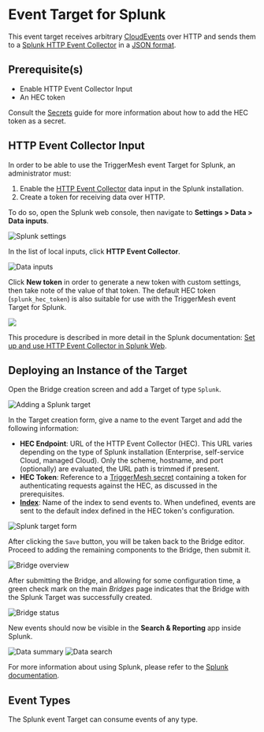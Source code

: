 # Event Target for Splunk

This event target receives arbitrary [CloudEvents][ce] over HTTP and sends them to a [Splunk HTTP Event Collector][hec]
in a [JSON format][ce-jsonformat].

## Prerequisite(s)

- Enable HTTP Event Collector Input
- An HEC token

Consult the [Secrets](../guides/secrets.md) guide for more information about
how to add the HEC token as a secret.

## HTTP Event Collector Input

In order to be able to use the TriggerMesh event Target for Splunk, an administrator must:

1. Enable the [HTTP Event Collector][hec] data input in the Splunk installation.
2. Create a token for receiving data over HTTP.

To do so, open the Splunk web console, then navigate to **Settings > Data > Data inputs**.

![Splunk settings](../images/splunk-target/hec-1.png)

In the list of local inputs, click **HTTP Event Collector**.

![Data inputs](../images/splunk-target/hec-2.png)

Click **New token** in order to generate a new token with custom settings, then take note of the value of that token. The
default HEC token (`splunk_hec_token`) is also suitable for use with the TriggerMesh event Target for Splunk.

![](../images/splunk-target/hec-3.png)

This procedure is described in more detail in the Splunk documentation: [Set up and use HTTP Event Collector in Splunk
Web][hec].

## Deploying an Instance of the Target

Open the Bridge creation screen and add a Target of type `Splunk`.

![Adding a Splunk target](../images/splunk-target/create-bridge-1.png)

In the Target creation form, give a name to the event Target and add the following information:

- **HEC Endpoint**: URL of the HTTP Event Collector (HEC). This URL varies depending on the type of Splunk installation
  (Enterprise, self-service Cloud, managed Cloud). Only the scheme, hostname, and port (optionally) are evaluated, the
  URL path is trimmed if present.
- **HEC Token**: Reference to a [TriggerMesh secret](../guides/secrets.md) containing a token for authenticating requests against
  the HEC, as discussed in the prerequisites.
- [**Index**][index]: Name of the index to send events to. When undefined, events are sent to the default index defined
  in the HEC token's configuration.

![Splunk target form](../images/splunk-target/create-bridge-2.png)

After clicking the `Save` button, you will be taken back to the Bridge editor. Proceed to adding the remaining
components to the Bridge, then submit it.

![Bridge overview](../images/splunk-target/create-bridge-3.png)

After submitting the Bridge, and allowing for some configuration time, a green check mark on the main _Bridges_ page indicates that the Bridge with the Splunk Target was successfully created.

![Bridge status](../images/bridge-status-green.png)

New events should now be visible in the **Search & Reporting** app inside Splunk.

![Data summary](../images/splunk-target/search-1.png)
![Data search](../images/splunk-target/search-2.png)

For more information about using Splunk, please refer to the [Splunk documentation][docs].

## Event Types

The Splunk event Target can consume events of any type.

[ce]: https://cloudevents.io/
[ce-jsonformat]: https://github.com/cloudevents/spec/blob/v1.0/json-format.md
[hec]: https://docs.splunk.com/Documentation/Splunk/latest/Data/UsetheHTTPEventCollector
[index]: https://docs.splunk.com/Documentation/Splunk/latest/Indexer/Aboutindexesandindexers
[docs]: https://docs.splunk.com/